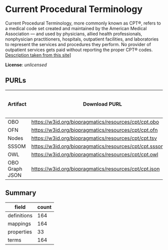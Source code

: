 # Current Procedural Terminology

Current Procedural Terminology, more commonly known as CPT®, refers to a medical code set created and maintained by the American Medical Association — and used by physicians, allied health professionals, nonphysician practitioners, hospitals, outpatient facilities, and laboratories to represent the services and procedures they perform. No provider of outpatient services gets paid without reporting the proper CPT® codes. [Description taken from this site](https://www.aapc.com/codes/cpt-codes-range/)]

**License**: _unlicensed_

## PURLs

| Artifact       | Download PURL                                              | Latest Versioned Download PURL   |
|----------------|------------------------------------------------------------|----------------------------------|
| OBO            | https://w3id.org/biopragmatics/resources/cpt/cpt.obo       |                                  |
| OFN            | https://w3id.org/biopragmatics/resources/cpt/cpt.ofn       |                                  |
| Nodes          | https://w3id.org/biopragmatics/resources/cpt/cpt.tsv       |                                  |
| SSSOM          | https://w3id.org/biopragmatics/resources/cpt/cpt.sssom.tsv |                                  |
| OWL            | https://w3id.org/biopragmatics/resources/cpt/cpt.owl       |                                  |
| OBO Graph JSON | https://w3id.org/biopragmatics/resources/cpt/cpt.json      |                                  |

## Summary

| field       |   count |
|-------------|---------|
| definitions |     164 |
| mappings    |     164 |
| properties  |      33 |
| terms       |     164 |
